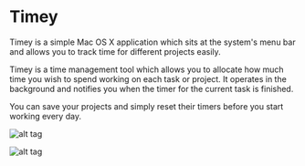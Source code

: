 Timey
=====

Timey is a simple Mac OS X application which sits at the system's menu bar and
allows you to track time for different projects easily.

Timey is a time management tool which allows you to allocate how much time you
wish to spend working on each task or project. It operates in the background and
notifies you when the timer for the current task is finished.

You can save your projects and simply reset their timers before you start working
every day.

![alt tag](https://raw.github.com/jaderfeijo/Timey/master/Design/Screenshots/AddTask.png)

![alt tag](https://raw.github.com/jaderfeijo/Timey/master/Design/Screenshots/Tasks.png)
